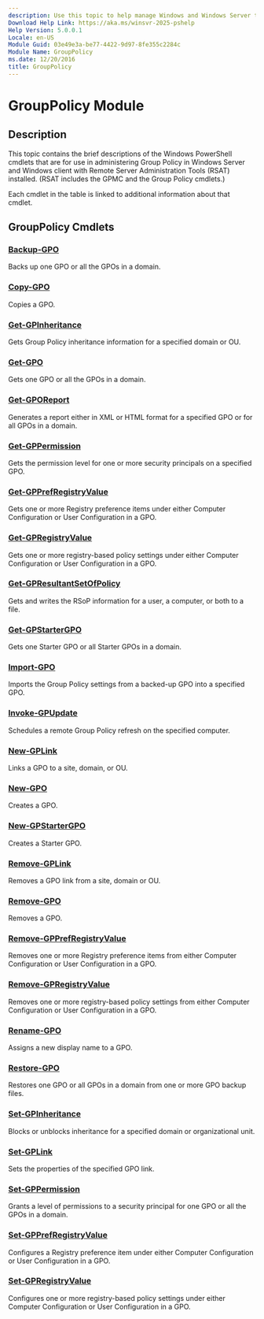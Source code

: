 ```yaml
---
description: Use this topic to help manage Windows and Windows Server technologies with Windows PowerShell.
Download Help Link: https://aka.ms/winsvr-2025-pshelp
Help Version: 5.0.0.1
Locale: en-US
Module Guid: 03e49e3a-be77-4422-9d97-8fe355c2284c
Module Name: GroupPolicy
ms.date: 12/20/2016
title: GroupPolicy
---
```


# GroupPolicy Module

## Description

This topic contains the brief descriptions of the Windows PowerShell cmdlets that are for use in
administering Group Policy in Windows Server and Windows client with Remote Server Administration
Tools (RSAT) installed. (RSAT includes the GPMC and the Group Policy cmdlets.)

Each cmdlet in the table is linked to additional information about that cmdlet.


## GroupPolicy Cmdlets

### [Backup-GPO](./Backup-GPO.md)

Backs up one GPO or all the GPOs in a domain.

### [Copy-GPO](./Copy-GPO.md)

Copies a GPO.

### [Get-GPInheritance](./Get-GPInheritance.md)

Gets Group Policy inheritance information for a specified domain or OU.

### [Get-GPO](./Get-GPO.md)

Gets one GPO or all the GPOs in a domain.

### [Get-GPOReport](./Get-GPOReport.md)

Generates a report either in XML or HTML format for a specified GPO or for all GPOs in a domain.

### [Get-GPPermission](./Get-GPPermission.md)

Gets the permission level for one or more security principals on a specified GPO.

### [Get-GPPrefRegistryValue](./Get-GPPrefRegistryValue.md)

Gets one or more Registry preference items under either Computer Configuration or User Configuration
in a GPO.

### [Get-GPRegistryValue](./Get-GPRegistryValue.md)

Gets one or more registry-based policy settings under either Computer Configuration or User
Configuration in a GPO.

### [Get-GPResultantSetOfPolicy](./Get-GPResultantSetOfPolicy.md)

Gets and writes the RSoP information for a user, a computer, or both to a file.

### [Get-GPStarterGPO](./Get-GPStarterGPO.md)

Gets one Starter GPO or all Starter GPOs in a domain.

### [Import-GPO](./Import-GPO.md)

Imports the Group Policy settings from a backed-up GPO into a specified GPO.

### [Invoke-GPUpdate](./Invoke-GPUpdate.md)

Schedules a remote Group Policy refresh on the specified computer.

### [New-GPLink](./New-GPLink.md)

Links a GPO to a site, domain, or OU.

### [New-GPO](./New-GPO.md)

Creates a GPO.

### [New-GPStarterGPO](./New-GPStarterGPO.md)

Creates a Starter GPO.

### [Remove-GPLink](./Remove-GPLink.md)

Removes a GPO link from a site, domain or OU.

### [Remove-GPO](./Remove-GPO.md)

Removes a GPO.

### [Remove-GPPrefRegistryValue](./Remove-GPPrefRegistryValue.md)

Removes one or more Registry preference items from either Computer Configuration or User
Configuration in a GPO.

### [Remove-GPRegistryValue](./Remove-GPRegistryValue.md)

Removes one or more registry-based policy settings from either Computer Configuration or User
Configuration in a GPO.

### [Rename-GPO](./Rename-GPO.md)

Assigns a new display name to a GPO.

### [Restore-GPO](./Restore-GPO.md)

Restores one GPO or all GPOs in a domain from one or more GPO backup files.

### [Set-GPInheritance](./Set-GPInheritance.md)

Blocks or unblocks inheritance for a specified domain or organizational unit.

### [Set-GPLink](./Set-GPLink.md)

Sets the properties of the specified GPO link.

### [Set-GPPermission](./Set-GPPermission.md)

Grants a level of permissions to a security principal for one GPO or all the GPOs in a domain.

### [Set-GPPrefRegistryValue](./Set-GPPrefRegistryValue.md)

Configures a Registry preference item under either Computer Configuration or User Configuration in a
GPO.

### [Set-GPRegistryValue](./Set-GPRegistryValue.md)

Configures one or more registry-based policy settings under either Computer Configuration or User
Configuration in a GPO.


